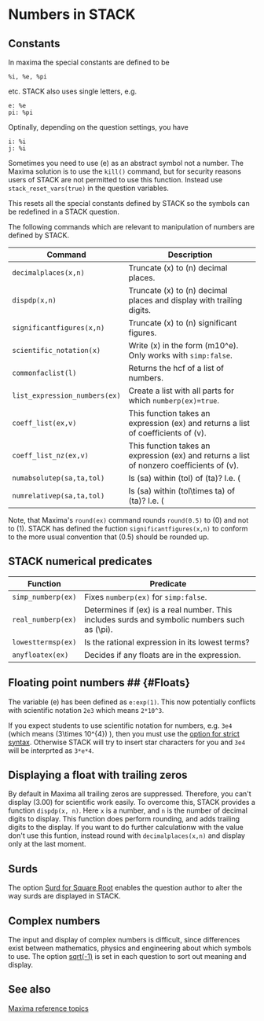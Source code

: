 # Numbers in STACK #

## Constants ##

In maxima the special constants are defined to be

    %i, %e, %pi

etc.   STACK also uses single letters, e.g.

    e: %e
    pi: %pi

Optinally, depending on the question settings, you have

    i: %i
    j: %i

Sometimes you need to use \(e\) as an abstract symbol not a number.
The Maxima solution is to use the `kill()` command, but for security reasons users of STACK are not permitted to use this function. Instead use `stack_reset_vars(true)` in the question variables.

This resets all the special constants defined by STACK so the symbols can be redefined in a STACK question.

The following commands which are relevant to manipulation of numbers are defined by STACK.

| Command                         | Description
| ------------------------------- | ---------------------------------------------------------------------------------------------------------------------------------------------------------------------------------------------------------------------------------------------------------------------------------------------------------------------------------------------
| `decimalplaces(x,n)`            | Truncate \(x\) to \(n\) decimal places.
| `dispdp(x,n)`                   | Truncate \(x\) to \(n\) decimal places and display with trailing digits.
| `significantfigures(x,n)`       | Truncate \(x\) to \(n\) significant figures.
| `scientific_notation(x)`        | Write \(x\) in the form \(m10^e\).   Only works with `simp:false`.
| `commonfaclist(l)`              | Returns the hcf of a list of numbers.
| `list_expression_numbers(ex)`   | Create a list with all parts for which `numberp(ex)=true`.
| `coeff_list(ex,v)`              | This function takes an expression \(ex\) and returns a list of coefficients of \(v\).
| `coeff_list_nz(ex,v)`           | This function takes an expression \(ex\) and returns a list of nonzero coefficients of \(v\).
| `numabsolutep(sa,ta,tol)`       | Is \(sa\) within \(tol\) of \(ta\)? I.e. \( |sa-ta|<tol \)  
| `numrelativep(sa,ta,tol)`       | Is \(sa\) within \(tol\times ta\) of \(ta\)? I.e. \( |sa-ta|<tol\times ta \).  

Note, that Maxima's `round(ex)` command rounds `round(0.5)` to \(0\) and not to \(1\).  STACK has defined the fuction `significantfigures(x,n)` to conform to the more usual convention that \(0.5\) should be rounded up.

## STACK numerical predicates ##

| Function                  | Predicate
| ------------------------- | ----------------------------------------------------------------------------------------------------------------------------------------------------------------------------------------------------
| `simp_numberp(ex)`        | Fixes `numberp(ex)` for `simp:false`.
| `real_numberp(ex)`        | Determines if \(ex\) is a real number.  This includes surds and symbolic numbers such as \(\pi\).
| `lowesttermsp(ex)`        | Is the rational expression in its lowest terms?
| `anyfloatex(ex)`          | Decides if any floats are in the expression.


## Floating point numbers ## {#Floats}

The variable \(e\) has been defined as `e:exp(1)`.  This now potentially conflicts with scientific notation `2e3` which means `2*10^3`.    

If you expect students to use scientific notation for numbers, e.g. `3e4` (which means \(3\times 10^{4}\) ), then you must use the [option for strict syntax](../Authoring/Inputs.md#Strict_Syntax).  Otherwise STACK will try to insert star characters for you and `3e4` will be interprted as `3*e*4`.

## Displaying a float with trailing zeros ##

By default in Maxima all trailing zeros are suppressed.  Therefore, you can't display \(3.00\) for scientific work easily.  To overcome this, STACK provides a function `dispdp(x, n)`.  Here `x` is a number, and `n` is the number of decimal digits to display.  This function does perform rounding, and adds trailing digits to the display.  If you want to do further calculationw with the value don't use this funtion, instead round with `decimalplaces(x,n)` and display only at the last moment.

## Surds ##

The option [Surd for Square Root](../Authoring/Options.md#surd) enables the question author to alter the way surds are displayed in STACK.


## Complex numbers ##

The input and display of complex numbers is difficult, since differences exist between mathematics, physics and engineering about which symbols to use.
The option [sqrt(-1)](../Authoring/Options.md#sqrt_minus_one) is set in each question to sort out meaning and display.

## See also

[Maxima reference topics](index.md#reference)
